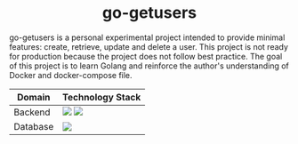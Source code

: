 <div align="center"><h1>go-getusers</h1></div>

go-getusers is a personal experimental project intended to provide minimal features: create, retrieve, update and delete a user. This project is not ready for production because the project does not follow best practice. The goal of this project is to learn Golang and reinforce the author's understanding of Docker and docker-compose file.

| Domain   | Technology Stack   |
| -------- | ------------------ |
| Backend  | ![](https://img.shields.io/static/v1?label=&message=Golang&logo=Go&color=blue&logoColor=white&style=flat-square) ![](https://img.shields.io/static/v1?label=&message=Docker&logo=Docker&color=blue&logoColor=white&style=flat-square) |
| Database | ![](https://img.shields.io/static/v1?label=&message=Postgres&logo=Postgresql&color=blue&logoColor=white&style=flat-square)     |





